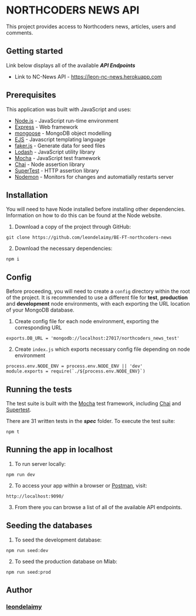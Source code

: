 # NORTHCODERS NEWS API

This project provides access to Northcoders news, articles, users and comments.
## Getting started

Link below displays all of the available ***API Endpoints***

* Link to NC-News API - https://leon-nc-news.herokuapp.com

## Prerequisites
This application was built with JavaScript and uses:
* [Node.js](https://nodejs.org/en/) - JavaScript run-time environment
* [Express](https://expressjs.com/) - Web framework
* [mongoose](http://mongoosejs.com/) - MongoDB object modelling
* [EJS](http://ejs.co/) - Javascript templating language
* [faker.js](https://github.com/marak/Faker.js/) - Generate data for seed files
* [Lodash](https://lodash.com/) - JavaScript utility library
* [Mocha](https://mochajs.org/) - JavaScript test framework
* [Chai](http://www.chaijs.com/) - Node assertion library
* [SuperTest](https://www.npmjs.com/package/supertest) - HTTP assertion library
* [Nodemon](https://nodemon.io/) - Monitors for changes and automatially restarts server 

## Installation

You will need to have Node installed before installing other dependencies. Information on how to do this can be found at the Node website.

1. Download a copy of the project through GitHub:
```
git clone https://github.com/leondelaimy/BE-FT-northcoders-news
```
2. Download the necessary dependencies:
```
npm i
```

## Config

Before proceeding, you will need to create a `config` directory within the root of the project. It is recommended to use a different file for **test**, **production** and **development** node environments, with each exporting the URL location of your MongoDB database.

1. Create config file for each node environment, exporting the corresponding URL
```
exports.DB_URL = 'mongodb://localhost:27017/northcoders_news_test'
```
2. Create `index.js` which exports necessary config file depending on node environment
```
process.env.NODE_ENV = process.env.NODE_ENV || 'dev'
module.exports = require(`./${process.env.NODE_ENV}`)
```

## Running the tests
The test suite is built with the [Mocha](https://mochajs.org/) test framework, including [Chai](http://www.chaijs.com) and [Supertest](https://www.npmjs.com/package/supertest).

There are 31 written tests in the ***spec*** folder. To execute the test suite:
```
npm t
```
## Running the app in localhost

1. To run server locally:
```
npm run dev
```
2. To access your app within a browser or [Postman](https://www.getpostman.com), visit:
```
http://localhost:9090/
```
3. From there you can browse a list of all of the available API endpoints.

## Seeding the databases

1. To seed the development database:
```
npm run seed:dev
```
2. To seed the production database on Mlab:
```
npm run seed:prod
```

## Author
### [leondelaimy](https://github.com/leondelaimy)